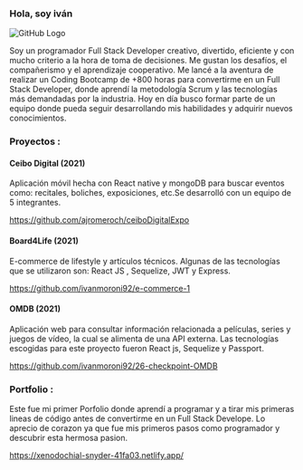 ### Hola, soy iván 

![GitHub Logo](https://user-images.githubusercontent.com/69017661/127801525-3fe41f79-8851-4dd2-a2a3-66c3a71cf947.png)

Soy un programador Full Stack Developer creativo, divertido, eficiente y con
mucho criterio a la hora de toma de decisiones. Me gustan los desafíos, el
compañerismo y el aprendizaje cooperativo.
Me lancé a la aventura de realizar un Coding Bootcamp de +800 horas para
convertirme en un Full Stack Developer, donde aprendí la metodología Scrum y
las tecnologías más demandadas por la industria.
Hoy en día busco formar parte de un equipo donde pueda seguir desarrollando
mis habilidades y adquirir nuevos conocimientos.

### Proyectos :

#### Ceibo Digital (2021)
Aplicación móvil hecha con React native y mongoDB para buscar eventos como:
recitales, boliches, exposiciones, etc.Se desarrolló con un equipo de 5
integrantes.

https://github.com/ajromeroch/ceiboDigitalExpo

#### Board4Life (2021)
E-commerce de lifestyle y artículos técnicos. Algunas de las tecnologías que se
utilizaron son: React JS , Sequelize, JWT y Express.

https://github.com/ivanmoroni92/e-commerce-1

#### OMDB (2021)
Aplicación web para consultar información relacionada a películas, series y
juegos de vídeo, la cual se alimenta de una API externa. Las tecnologías
escogidas para este proyecto fueron React js, Sequelize y Passport.

https://github.com/ivanmoroni92/26-checkpoint-OMDB

### Portfolio :
Este fue mi primer Porfolio donde aprendí a programar y a tirar mis primeras
lineas de código antes de convertirme en un Full Stack Develope. Lo aprecio de 
corazon ya que fue mis primeros pasos como programador y descubrir esta
hermosa pasion.

https://xenodochial-snyder-41fa03.netlify.app/


 

